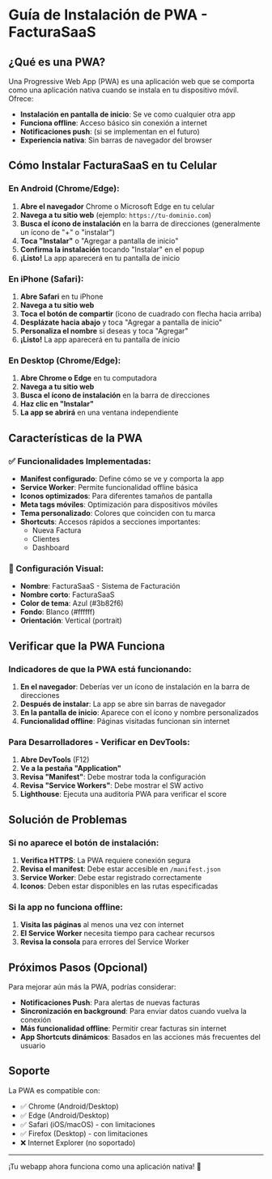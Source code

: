 # Guía de Instalación de PWA - FacturaSaaS

## ¿Qué es una PWA?

Una Progressive Web App (PWA) es una aplicación web que se comporta como una aplicación nativa cuando se instala en tu dispositivo móvil. Ofrece:

- **Instalación en pantalla de inicio**: Se ve como cualquier otra app
- **Funciona offline**: Acceso básico sin conexión a internet
- **Notificaciones push**: (si se implementan en el futuro)
- **Experiencia nativa**: Sin barras de navegador del browser

## Cómo Instalar FacturaSaaS en tu Celular

### En Android (Chrome/Edge):

1. **Abre el navegador** Chrome o Microsoft Edge en tu celular
2. **Navega a tu sitio web** (ejemplo: `https://tu-dominio.com`)
3. **Busca el ícono de instalación** en la barra de direcciones (generalmente un ícono de "+" o "instalar")
4. **Toca "Instalar"** o "Agregar a pantalla de inicio"
5. **Confirma la instalación** tocando "Instalar" en el popup
6. **¡Listo!** La app aparecerá en tu pantalla de inicio

### En iPhone (Safari):

1. **Abre Safari** en tu iPhone
2. **Navega a tu sitio web**
3. **Toca el botón de compartir** (ícono de cuadrado con flecha hacia arriba)
4. **Desplázate hacia abajo** y toca "Agregar a pantalla de inicio"
5. **Personaliza el nombre** si deseas y toca "Agregar"
6. **¡Listo!** La app aparecerá en tu pantalla de inicio

### En Desktop (Chrome/Edge):

1. **Abre Chrome o Edge** en tu computadora
2. **Navega a tu sitio web**
3. **Busca el ícono de instalación** en la barra de direcciones
4. **Haz clic en "Instalar"**
5. **La app se abrirá** en una ventana independiente

## Características de la PWA

### ✅ Funcionalidades Implementadas:

- **Manifest configurado**: Define cómo se ve y comporta la app
- **Service Worker**: Permite funcionalidad offline básica
- **Iconos optimizados**: Para diferentes tamaños de pantalla
- **Meta tags móviles**: Optimización para dispositivos móviles
- **Tema personalizado**: Colores que coinciden con tu marca
- **Shortcuts**: Accesos rápidos a secciones importantes:
  - Nueva Factura
  - Clientes
  - Dashboard

### 🎨 Configuración Visual:

- **Nombre**: FacturaSaaS - Sistema de Facturación
- **Nombre corto**: FacturaSaaS
- **Color de tema**: Azul (#3b82f6)
- **Fondo**: Blanco (#ffffff)
- **Orientación**: Vertical (portrait)

## Verificar que la PWA Funciona

### Indicadores de que la PWA está funcionando:

1. **En el navegador**: Deberías ver un ícono de instalación en la barra de direcciones
2. **Después de instalar**: La app se abre sin barras de navegador
3. **En la pantalla de inicio**: Aparece con el ícono y nombre personalizados
4. **Funcionalidad offline**: Páginas visitadas funcionan sin internet

### Para Desarrolladores - Verificar en DevTools:

1. **Abre DevTools** (F12)
2. **Ve a la pestaña "Application"**
3. **Revisa "Manifest"**: Debe mostrar toda la configuración
4. **Revisa "Service Workers"**: Debe mostrar el SW activo
5. **Lighthouse**: Ejecuta una auditoría PWA para verificar el score

## Solución de Problemas

### Si no aparece el botón de instalación:

1. **Verifica HTTPS**: La PWA requiere conexión segura
2. **Revisa el manifest**: Debe estar accesible en `/manifest.json`
3. **Service Worker**: Debe estar registrado correctamente
4. **Iconos**: Deben estar disponibles en las rutas especificadas

### Si la app no funciona offline:

1. **Visita las páginas** al menos una vez con internet
2. **El Service Worker** necesita tiempo para cachear recursos
3. **Revisa la consola** para errores del Service Worker

## Próximos Pasos (Opcional)

Para mejorar aún más la PWA, podrías considerar:

- **Notificaciones Push**: Para alertas de nuevas facturas
- **Sincronización en background**: Para enviar datos cuando vuelva la conexión
- **Más funcionalidad offline**: Permitir crear facturas sin internet
- **App Shortcuts dinámicos**: Basados en las acciones más frecuentes del usuario

## Soporte

La PWA es compatible con:
- ✅ Chrome (Android/Desktop)
- ✅ Edge (Android/Desktop)
- ✅ Safari (iOS/macOS) - con limitaciones
- ✅ Firefox (Desktop) - con limitaciones
- ❌ Internet Explorer (no soportado)

---

¡Tu webapp ahora funciona como una aplicación nativa! 🎉